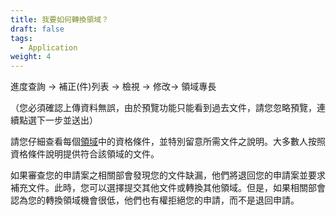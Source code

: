 ```yaml
---
title: 我要如何轉換領域？
draft: false
tags:
  - Application
weight: 4
---
```

進度查詢 → 補正(件)列表 → 檢視 → 修改→ 領域專長

（您必須確認上傳資料無誤，由於預覽功能只能看到過去文件，請您忽略預覽，連續點選下一步並送出）

請您仔細查看每個[領域](https://goldcard.nat.gov.tw/zh/qualification/ "至申請資格")中的資格條件，並特別留意所需文件之說明。大多數人按照資格條件說明提供符合該領域的文件。

如果審查您的申請案之相關部會發現您的文件缺漏，他們將退回您的申請案並要求補充文件。此時，您可以選擇提交其他文件或轉換其他領域。但是，如果相關部會認為您的轉換領域機會很低，他們也有權拒絕您的申請，而不是退回申請。